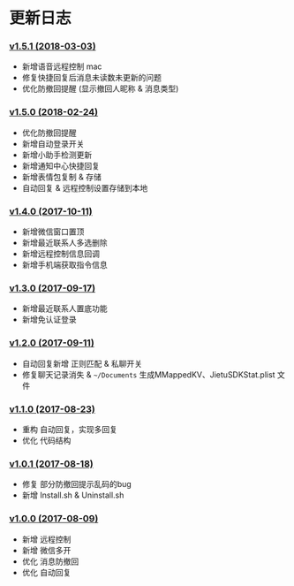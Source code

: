 # 更新日志 

### [v1.5.1 (2018-03-03)](https://github.com/TKkk-iOSer/WeChatPlugin-MacOS/releases/tag/v1.5.1)

* 新增语音远程控制 mac
* 修复快捷回复后消息未读数未更新的问题
* 优化防撤回提醒 (显示撤回人昵称 & 消息类型)

### [v1.5.0 (2018-02-24)](https://github.com/TKkk-iOSer/WeChatPlugin-MacOS/releases/tag/v1.5.0)

* 优化防撤回提醒
* 新增自动登录开关
* 新增小助手检测更新
* 新增通知中心快捷回复
* 新增表情包复制 & 存储
* 自动回复 & 远程控制设置存储到本地

### [v1.4.0 (2017-10-11)](https://github.com/TKkk-iOSer/WeChatPlugin-MacOS/releases/tag/v1.4.0)

* 新增微信窗口置顶
* 新增最近联系人多选删除
* 新增远程控制信息回调
* 新增手机端获取指令信息

### [v1.3.0 (2017-09-17)](https://github.com/TKkk-iOSer/WeChatPlugin-MacOS/releases/tag/v1.3.0)

* 新增最近联系人置底功能
* 新增免认证登录

### [v1.2.0 (2017-09-11)](https://github.com/TKkk-iOSer/WeChatPlugin-MacOS/releases/tag/v1.2.0)

* 自动回复新增 正则匹配 & 私聊开关
* 修复聊天记录消失 & `~/Documents` 生成MMappedKV、JietuSDKStat.plist 文件


### [v1.1.0 (2017-08-23)](https://github.com/TKkk-iOSer/WeChatPlugin-MacOS/releases/tag/v1.1.0)

* 重构 自动回复，实现多回复
* 优化 代码结构

### [v1.0.1 (2017-08-18)](https://github.com/TKkk-iOSer/WeChatPlugin-MacOS/releases/tag/v1.0.1)

* 修复 部分防撤回提示乱码的bug
* 新增 Install.sh  & Uninstall.sh   

### [v1.0.0 (2017-08-09)](https://github.com/TKkk-iOSer/WeChatPlugin-MacOS/releases/tag/v1.0.0)

* 新增 远程控制
* 新增 微信多开
* 优化 消息防撤回
* 优化 自动回复


